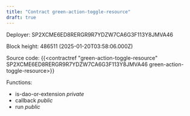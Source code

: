 ```yaml
---
title: "Contract green-action-toggle-resource"
draft: true
---
```

Deployer: SP2XCME6ED8RERGR9R7YDZW7CA6G3F113Y8JMVA46


 



Block height: 486511 (2025-01-20T03:58:06.000Z)

Source code: {{<contractref "green-action-toggle-resource" SP2XCME6ED8RERGR9R7YDZW7CA6G3F113Y8JMVA46 green-action-toggle-resource>}}

Functions:

* is-dao-or-extension _private_
* callback _public_
* run _public_
